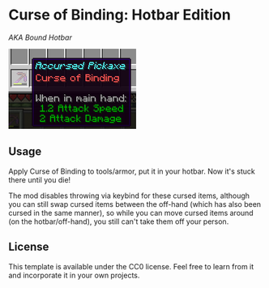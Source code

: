 # Curse of Binding: Hotbar Edition
*AKA Bound Hotbar*

![Demonstration Image](demo.png)

## Usage
Apply Curse of Binding to tools/armor, put it in your hotbar.
Now it's stuck there until you die!

The mod disables throwing via keybind for these cursed items,
although you can still swap cursed items between the off-hand
(which has also been cursed in the same manner),
so while you can move cursed items around (on the hotbar/off-hand),
you still can't take them off your person.

## License

This template is available under the CC0 license. Feel free to learn from it and incorporate it in your own projects.

